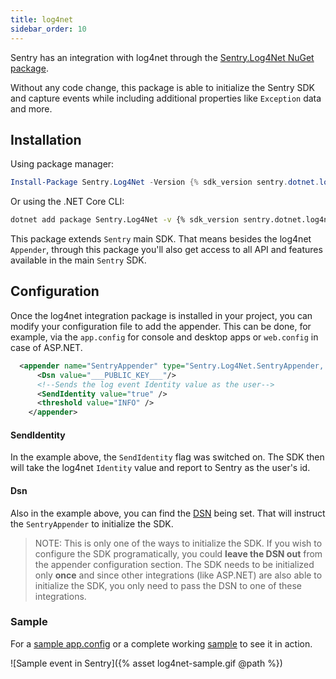 ```yaml
---
title: log4net
sidebar_order: 10
---
```


Sentry has an integration with log4net through the  [Sentry.Log4Net NuGet package](https://www.nuget.org/packages/Sentry.Log4Net).

Without any code change, this package is able to initialize the Sentry SDK and capture events while including additional properties like `Exception` data and more.


## Installation

Using package manager:

```powershell
Install-Package Sentry.Log4Net -Version {% sdk_version sentry.dotnet.log4net %}
```

Or using the .NET Core CLI:

```sh
dotnet add package Sentry.Log4Net -v {% sdk_version sentry.dotnet.log4net %}
```

This package extends `Sentry` main SDK. That means besides the log4net `Appender`, through this package you'll also get access to all API and features available in the main `Sentry` SDK.

## Configuration

Once the log4net integration package is installed in your project, you can modify your configuration file to add the appender.
This can be done, for example, via the `app.config` for console and desktop apps or `web.config` in case of ASP.NET.

```xml
  <appender name="SentryAppender" type="Sentry.Log4Net.SentryAppender, Sentry.Log4Net">
      <Dsn value="___PUBLIC_KEY___"/>
      <!--Sends the log event Identity value as the user-->
      <SendIdentity value="true" />
      <threshold value="INFO" />
    </appender>
```

#### SendIdentity

In the example above, the `SendIdentity` flag was switched on. The SDK then will take the log4net `Identity` value and report to Sentry as the user's id.

#### Dsn

Also in the example above, you can find the [DSN](https://docs.sentry.io/quickstart/#configure-the-dsn) being set. That will instruct the `SentryAppender` to initialize the SDK.

> NOTE:
This is only one of the ways to initialize the SDK. If you wish to configure the SDK programatically, you could **leave the DSN out** from the appender configuration section. The SDK needs to be initialized only **once** and since other integrations (like ASP.NET) are also able to initialize the SDK, you only need to pass the DSN to one of these integrations.


### Sample

For a [sample app.config](https://github.com/getsentry/sentry-dotnet/blob/master/samples/Sentry.Samples.Log4Net/app.config) or a complete working [sample](https://github.com/getsentry/sentry-dotnet/tree/master/samples/Sentry.Samples.Log4Net) to see it in action.

![Sample event in Sentry]({% asset log4net-sample.gif @path %})
